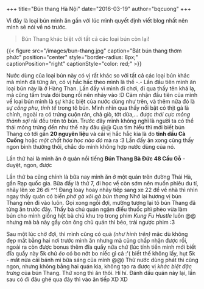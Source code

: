 +++
title="Bún thang Hà Nội"
date="2016-03-19"
author="bqcuong"
+++

Vì đây là loại bún mình ăn gần với lúc mình quyết định viết blog nhất nên mình sẽ nói về nó trước.  
>Bún Thang khác biệt với tất cả các loại bún còn lại!

{{< figure src="/images/bun-thang.jpg" caption="Bát bún thang thơm phức" position="center" style="border-radius: 8px;" captionPosition="right" captionStyle="color: red;" >}}

Nước dùng của loại bún này có vị rất khác so với tất cả các loại bún khác mà mình đã từng ăn, có vị hắc hắc theo mình là thế -.- Lần đầu tiên mình ăn loại bún này là ở Hàng Than. Lần đấy vì mình đi chơi, đi qua thấy tên khá lạ, mà cũng tầm trưa đói bụng rồi nên nhảy vào :D Cảm nhận đầu tiên của mình về loại bún mình là sự khác biệt của nước dùng như trên, và thêm nữa đó là sự _công phu_,  _tinh tế_ trong tô bún. Mình nhìn qua thấy nổi bật có thịt gà là chính, ngoài ra có trứng cuộn rán, chả giò, tớt dừa,... được _thái cực mỏng thành sợi_ rải đều trên tô bún. Trước đây mình không nghĩ là người ta có thể thái mỏng trứng đến như thế này đâu @@ Qua tìm hiểu thì mới biết bún Thang có tới gần **20 nguyên liệu** và cái vị hắc hắc kia là do **tinh dầu Cà Cuống** hoặc _một chất hóa học nào đó_ mà ra :3
Lần đấy ăn xong cũng thấy ngon bình thường thôi, chắc do mình không hợp nước dùng của nó.

Lần thứ hai là mình ăn ở quán nổi tiếng **Bún Thang Bà Đức 48 Cầu Gỗ** - duyệt, ngon, được

Lần thứ ba cũng chính là bữa nay mình ăn ở một quán trên đường Thái Hà, gần Rạp quốc gia. Bữa đấy là thứ 7, đi học về còn sớm nên muốn phiêu du tí, nhảy lên xe 26 đi ^^! Đang loay hoay nhảy tiếp sang xe 22 để về nhà thì nhìn ngay thấy quán có biển _phở gà xôi gà bún thang_ Nhớ lại hương vị bún Thang nên đi vào luôn. Gọi xong ngồi đợi, mường tượng lại tô bún Thang đã từng ăn trước đây. Thấy bà chủ quán ngậm điếu thuốc phì phèo vừa làm bún cho mình giống hệt bà chủ khu trọ trong phim _Kung Fu Hustle_ luôn @@ nhưng mà bà này gầy còn ông chủ quán thì béo, trái ngược phim :3

Sau một lúc chờ đợi, thì mình cũng có quà _(như hình trên)_ mặc dù không đẹp mắt bằng hai nơi trước mình ăn nhưng mà cũng chấp nhận được rồi, ngoài ra còn được bonus thêm đĩa quẩy nữa chứ (lúc tính tiền mình mới biết đĩa quẩy này 5k chứ _éo_ có bo nớt bo niếc gì cả :'( biết thế không lấy, hụt 5k - mất nửa cái bánh mì bữa sáng của mình @@) Thử nước dùng phát thì cũng ngon, nhưng không bằng hai quán kia, không tạo ra được vị _khác biệt đặc trưng_ của bún Thang. Thử xong thì ăn thôi. Hí hí. Đánh dấu quán này lại, lần sau có đi đâu ghé qua đây thì vào ăn tiếp XD XD

